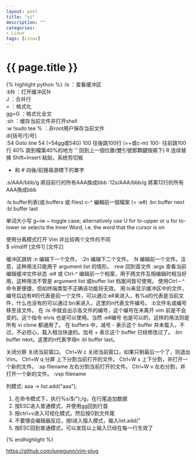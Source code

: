 ```yaml
---
layout: post
title: "vi"
description: ""
categories: 
- Linux
tags: [Linux]
---
```

{{ page.title }}
================

{% highlight python %}
:ls ：查看缓冲区   
:bN ：打开缓冲区N   
J ：合并行   
= ：格式化   
gg=G ：格式化全文   
:sh ：缓存当前文件并打开shell   
:w !sudo tee % ：非root用户保存当前文件   
di[括号/引号]   
:54         Goto line 54 (=54gg或54G)
100  往後跳100行 (=+或c-m)
100-        往前跳100行
40%         跳到檔案40%的地方
''          回到上一個位置(雙引號那顆鍵按兩下)
R 连续替换
Shift+Insert 粘贴，系统剪切板
* 和 #    向後/前搜尋游標下的單字

:s/AAA/bbb/g    將目前行的所有AAA換成bbb
:12s/AAA/bbb/g  將第12行的所有AAA換成bbb

:ls         buffer列表(或:buffers 或:files)
c-^         編輯前一個檔案 (= :e#)
:bn         buffer next
:bl         buffer last

单词大小写
g~iw
~ toggle case; alternatively use U for to-upper or u for to-lower
iw selects the Inner Word, i.e. the word that the cursor is on

使用分离模式打开 Vim 并比较两个文件的不同   
$ vimdiff [文件1] [文件2]    

缓冲区跳转
:n   编辑下一个文件。
:2n 编辑下二个文件。
:N   编辑前一个文件。注意，这种用法只能用于 argument list 的情形。
:rew 回到首文件
:args 查看当前编辑缓冲文件状态
:e# 或 Ctrl-^   编辑前一个档案，用于两文件互相编辑时相当好用。这种用法不管是 argument list 或buffer list 档案间皆可使用。 使用Ctrl－^ 命令更便捷，但如终端类型不正确该功能将无效。
用:ls来显示缓冲区中的文件，编号后边有#的代表是前一个文件，可以通过:e#来进入，有%a的代表是当前文件，什么也没有的可以通过:bn来进入，这里的n代表文件编号。
:b文件名或编号   移至该文件。
在 :ls 中就会出示各文件的编号，这个编号在未离开 vim 前是不会变的。这个指令 elvis 也是可以使用。当然 :e#编号 也是可以的，这样的用法则是所有 vi clone 都通用了。
在 buffers 中，减号 - 表示这个 buffer 并未载入，不过，不必担心，载入相当快速的。加号 + 表示这个 buffer 已经修改过了。
:bn   buffer next。这里的n代表字母n
:bl   buffer last。

关闭分屏
关闭当前窗口。
Ctrl+W c
关闭当前窗口，如果只剩最后一个了，则退出Vim。
Ctrl+W q
分屏
上下分割当前打开的文件。
Ctrl+W s
上下分割，并打开一个新的文件。
:sp filename
左右分割当前打开的文件。
Ctrl+W v
左右分割，并打开一个新的文件。
:vsp filename

列模式: aaa -> list.add("aaa");
1) 在命令模式下，执行%s/$/");/g，在行尾追加数据
2) 按ESC进入普通模式，并使用gg回到行首
3) 按ctrl+v进入可视化模式，然后按G到文件尾
4) 不要理会编辑器反应，按I进入插入模式，输入list.add("
5) 按ESC回到普通模式，可以发现以上输入已经在每一行生效了

{% endhighlight %}

https://github.com/junegunn/vim-plug
